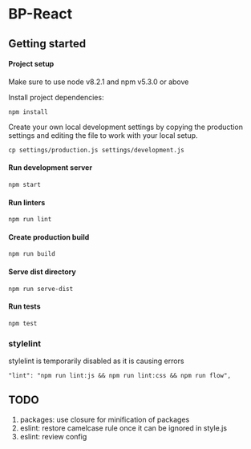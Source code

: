 # BP-React

## Getting started

#### Project setup

Make sure to use node v8.2.1 and npm v5.3.0 or above

Install project dependencies:

```
npm install
```

Create your own local development settings by copying the production settings and editing the file to work with your local setup.

```
cp settings/production.js settings/development.js
```

#### Run development server

```
npm start
```

#### Run linters

```
npm run lint
```

#### Create production build

```
npm run build
```

#### Serve dist directory

```
npm run serve-dist
```

#### Run tests

```
npm test
```

### stylelint
stylelint is temporarily disabled as it is causing errors
```
"lint": "npm run lint:js && npm run lint:css && npm run flow",
```


## TODO
1. packages: use closure for minification of packages
2. eslint: restore camelcase rule once it can be ignored in style.js
3. eslint: review config
